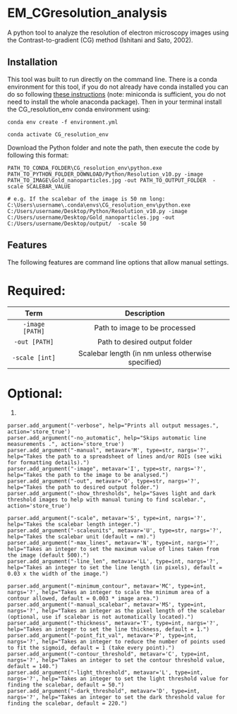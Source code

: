 # EM_CGresolution_analysis

A python tool to analyze the resolution of electron microscopy images using the Contrast-to-gradient (CG) method (Ishitani and Sato, 2002).

## Installation

This tool was built to run directly on the command line. There is a conda environment for this tool, if you do not already have conda installed you can do so following [these instructions](https://docs.conda.io/projects/conda/en/latest/user-guide/install/index.html) (note: miniconda is sufficient, you do not need to install the whole anaconda package). Then in your terminal install the CG_resolution_env conda environment using:

```
conda env create -f environment.yml

conda activate CG_resolution_env
```

Download the Python folder and note the path, then execute the code by following this format:

```
PATH_TO_CONDA_FOLDER\CG_resolution_env\python.exe PATH_TO_PYTHON_FOLDER_DOWNLOAD/Python/Resolution_v10.py -image PATH_TO_IMAGE\Gold_nanoparticles.jpg -out PATH_TO_OUTPUT_FOLDER  -scale SCALEBAR_VALUE

# e.g. If the scalebar of the image is 50 nm long:
C:\Users\username\.conda\envs\CG_resolution_env\python.exe C:/Users/username/Desktop/Python/Resolution_v10.py -image C:/Users/username/Desktop/Gold_nanoparticles.jpg -out C:/Users/username/Desktop/output/  -scale 50

```

## Features

The following features are command line options that allow manual settings.

# Required:


Term            |  Description
:-------------------------:|:-------------------------:
`-image [PATH]`  | Path to image to be processed
`-out [PATH]`  | Path to desired output folder
`-scale [int]` | Scalebar length (in nm unless otherwise specified)

# Optional:
1.

```
parser.add_argument("-verbose", help="Prints all output messages.", action='store_true')
parser.add_argument("-no_automatic", help="Skips automatic line measurements .", action='store_true')
parser.add_argument("-manual", metavar='M', type=str, nargs='?', help="Takes the path to a spreadsheet of lines and/or ROIs (see wiki for formatting details).")
parser.add_argument("-image", metavar='I', type=str, nargs='?', help="Takes the path to the image to be analysed.")
parser.add_argument("-out", metavar='O', type=str, nargs='?', help="Takes the path to desired output folder.")
parser.add_argument("-show_thresholds", help="Saves light and dark threshold images to help with manual tuning to find scalebar.", action='store_true')

parser.add_argument("-scale", metavar='S', type=int, nargs='?', help="Takes the scalebar length integer.")
parser.add_argument("-scaleunits", metavar='U', type=str, nargs='?', help="Takes the scalebar unit (default = nm).")
parser.add_argument("-max_lines", metavar='N', type=int, nargs='?', help="Takes an integer to set the maximum value of lines taken from the image (default 500).")
parser.add_argument("-line_len", metavar='LL', type=int, nargs='?', help="Takes an integer to set the line length (in pixels), default = 0.03 x the width of the image.")

parser.add_argument("-minimum_contour", metavar='MC', type=int, nargs='?', help="Takes an integer to scale the minimum area of a contour allowed, default = 0.003 * image area.")
parser.add_argument("-manual_scalebar", metavar='MS', type=int, nargs='?', help="Takes an integer as the pixel length of the scalebar (optional, use if scalebar is not automatically located).")
parser.add_argument("-thickness", metavar='T', type=int, nargs='?', help="Takes an integer to set the line thickness, default = 1.")
parser.add_argument("-point_fit_val", metavar='P', type=int, nargs='?', help="Takes an integer to reduce the number of points used to fit the sigmoid, default = 1 (take every point).")
parser.add_argument("-contour_threshold", metavar='C', type=int, nargs='?', help="Takes an integer to set the contour threshold value, default = 140.")
parser.add_argument("-light_threshold", metavar='L', type=int, nargs='?', help="Takes an integer to set the light threshold value for finding the scalebar, default = 50.")
parser.add_argument("-dark_threshold", metavar='D', type=int, nargs='?', help="Takes an integer to set the dark threshold value for finding the scalebar, default = 220.")
```
